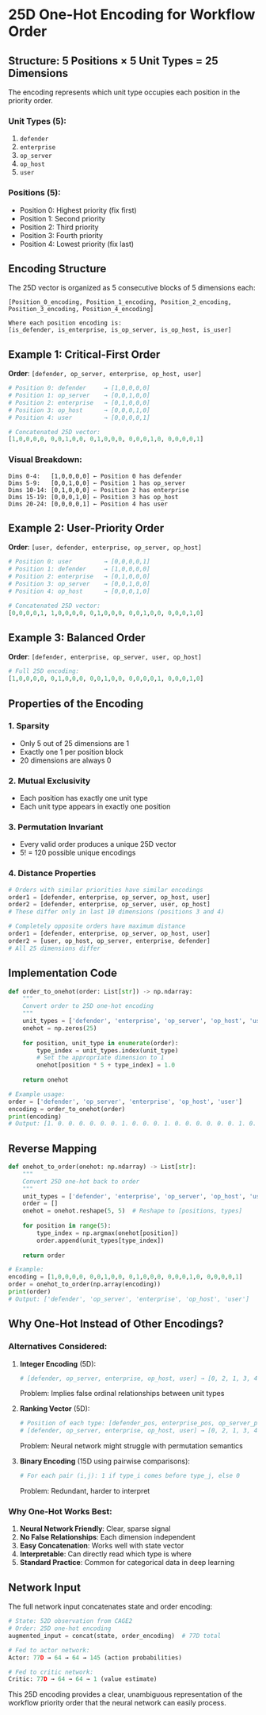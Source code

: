 # 25D One-Hot Encoding for Workflow Order

## Structure: 5 Positions × 5 Unit Types = 25 Dimensions

The encoding represents which unit type occupies each position in the priority order.

### Unit Types (5):
1. `defender`
2. `enterprise`
3. `op_server`
4. `op_host`
5. `user`

### Positions (5):
- Position 0: Highest priority (fix first)
- Position 1: Second priority
- Position 2: Third priority
- Position 3: Fourth priority
- Position 4: Lowest priority (fix last)

## Encoding Structure

The 25D vector is organized as 5 consecutive blocks of 5 dimensions each:

```
[Position_0_encoding, Position_1_encoding, Position_2_encoding, Position_3_encoding, Position_4_encoding]

Where each position encoding is:
[is_defender, is_enterprise, is_op_server, is_op_host, is_user]
```

## Example 1: Critical-First Order

**Order**: `[defender, op_server, enterprise, op_host, user]`

```python
# Position 0: defender     → [1,0,0,0,0]
# Position 1: op_server    → [0,0,1,0,0]
# Position 2: enterprise   → [0,1,0,0,0]
# Position 3: op_host      → [0,0,0,1,0]
# Position 4: user         → [0,0,0,0,1]

# Concatenated 25D vector:
[1,0,0,0,0, 0,0,1,0,0, 0,1,0,0,0, 0,0,0,1,0, 0,0,0,0,1]
```

### Visual Breakdown:
```
Dims 0-4:   [1,0,0,0,0] ← Position 0 has defender
Dims 5-9:   [0,0,1,0,0] ← Position 1 has op_server
Dims 10-14: [0,1,0,0,0] ← Position 2 has enterprise
Dims 15-19: [0,0,0,1,0] ← Position 3 has op_host
Dims 20-24: [0,0,0,0,1] ← Position 4 has user
```

## Example 2: User-Priority Order

**Order**: `[user, defender, enterprise, op_server, op_host]`

```python
# Position 0: user         → [0,0,0,0,1]
# Position 1: defender     → [1,0,0,0,0]
# Position 2: enterprise   → [0,1,0,0,0]
# Position 3: op_server    → [0,0,1,0,0]
# Position 4: op_host      → [0,0,0,1,0]

# Concatenated 25D vector:
[0,0,0,0,1, 1,0,0,0,0, 0,1,0,0,0, 0,0,1,0,0, 0,0,0,1,0]
```

## Example 3: Balanced Order

**Order**: `[defender, enterprise, op_server, user, op_host]`

```python
# Full 25D encoding:
[1,0,0,0,0, 0,1,0,0,0, 0,0,1,0,0, 0,0,0,0,1, 0,0,0,1,0]
```

## Properties of the Encoding

### 1. **Sparsity**
- Only 5 out of 25 dimensions are 1
- Exactly one 1 per position block
- 20 dimensions are always 0

### 2. **Mutual Exclusivity**
- Each position has exactly one unit type
- Each unit type appears in exactly one position

### 3. **Permutation Invariant**
- Every valid order produces a unique 25D vector
- 5! = 120 possible unique encodings

### 4. **Distance Properties**
```python
# Orders with similar priorities have similar encodings
order1 = [defender, enterprise, op_server, op_host, user]
order2 = [defender, enterprise, op_server, user, op_host]
# These differ only in last 10 dimensions (positions 3 and 4)

# Completely opposite orders have maximum distance
order1 = [defender, enterprise, op_server, op_host, user]
order2 = [user, op_host, op_server, enterprise, defender]
# All 25 dimensions differ
```

## Implementation Code

```python
def order_to_onehot(order: List[str]) -> np.ndarray:
    """
    Convert order to 25D one-hot encoding
    """
    unit_types = ['defender', 'enterprise', 'op_server', 'op_host', 'user']
    onehot = np.zeros(25)
    
    for position, unit_type in enumerate(order):
        type_index = unit_types.index(unit_type)
        # Set the appropriate dimension to 1
        onehot[position * 5 + type_index] = 1.0
    
    return onehot

# Example usage:
order = ['defender', 'op_server', 'enterprise', 'op_host', 'user']
encoding = order_to_onehot(order)
print(encoding)
# Output: [1. 0. 0. 0. 0. 0. 0. 1. 0. 0. 0. 1. 0. 0. 0. 0. 0. 0. 1. 0. 0. 0. 0. 0. 1.]
```

## Reverse Mapping

```python
def onehot_to_order(onehot: np.ndarray) -> List[str]:
    """
    Convert 25D one-hot back to order
    """
    unit_types = ['defender', 'enterprise', 'op_server', 'op_host', 'user']
    order = []
    onehot = onehot.reshape(5, 5)  # Reshape to [positions, types]
    
    for position in range(5):
        type_index = np.argmax(onehot[position])
        order.append(unit_types[type_index])
    
    return order

# Example:
encoding = [1,0,0,0,0, 0,0,1,0,0, 0,1,0,0,0, 0,0,0,1,0, 0,0,0,0,1]
order = onehot_to_order(np.array(encoding))
print(order)
# Output: ['defender', 'op_server', 'enterprise', 'op_host', 'user']
```

## Why One-Hot Instead of Other Encodings?

### Alternatives Considered:

1. **Integer Encoding** (5D):
   ```python
   # [defender, op_server, enterprise, op_host, user] → [0, 2, 1, 3, 4]
   ```
   Problem: Implies false ordinal relationships between unit types

2. **Ranking Vector** (5D):
   ```python
   # Position of each type: [defender_pos, enterprise_pos, op_server_pos, op_host_pos, user_pos]
   # [defender, op_server, enterprise, op_host, user] → [0, 2, 1, 3, 4]
   ```
   Problem: Neural network might struggle with permutation semantics

3. **Binary Encoding** (15D using pairwise comparisons):
   ```python
   # For each pair (i,j): 1 if type_i comes before type_j, else 0
   ```
   Problem: Redundant, harder to interpret

### Why One-Hot Works Best:

1. **Neural Network Friendly**: Clear, sparse signal
2. **No False Relationships**: Each dimension independent
3. **Easy Concatenation**: Works well with state vector
4. **Interpretable**: Can directly read which type is where
5. **Standard Practice**: Common for categorical data in deep learning

## Network Input

The full network input concatenates state and order encoding:

```python
# State: 52D observation from CAGE2
# Order: 25D one-hot encoding
augmented_input = concat(state, order_encoding)  # 77D total

# Fed to actor network:
Actor: 77D → 64 → 64 → 145 (action probabilities)

# Fed to critic network:
Critic: 77D → 64 → 64 → 1 (value estimate)
```

This 25D encoding provides a clear, unambiguous representation of the workflow priority order that the neural network can easily process.
